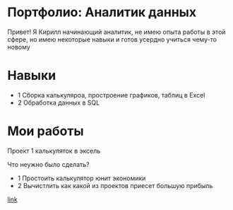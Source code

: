 # Портфолио: Аналитик данных
Привет! Я Кирилл начинающий аналитик, не имею опыта работы в этой сфере, но имею некоторые навыки и готов усердно учиться чему-то новому

# Навыки
- 1 Сборка калькуляроа, простроение графиков, таблиц в Excel
- 2 Обработка данных в SQL

# Мои работы 
<p> Проект 1 калькуляток в эксель </p>
<p> Что неужно было сделать? </p>
<ul>
  <li>1 Простоить калькулятор юнит экономики</li>
  <li>2 Вычистлить как какой из проектов приесет большую прибыль</li>
</ul>
<a href="https://github.com/KravtsivKV/Kirill/blob/main/folder/Проект%201.xlsx">link</a>

